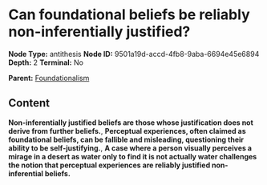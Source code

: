 # Can foundational beliefs be reliably non-inferentially justified?

**Node Type:** antithesis
**Node ID:** 9501a19d-accd-4fb8-9aba-6694e45e6894
**Depth:** 2
**Terminal:** No

**Parent:** [Foundationalism](foundationalism.md)

## Content

**Non-inferentially justified beliefs are those whose justification does not derive from further beliefs.**, **Perceptual experiences, often claimed as foundational beliefs, can be fallible and misleading, questioning their ability to be self-justifying.**, **A case where a person visually perceives a mirage in a desert as water only to find it is not actually water challenges the notion that perceptual experiences are reliably justified non-inferential beliefs.**
